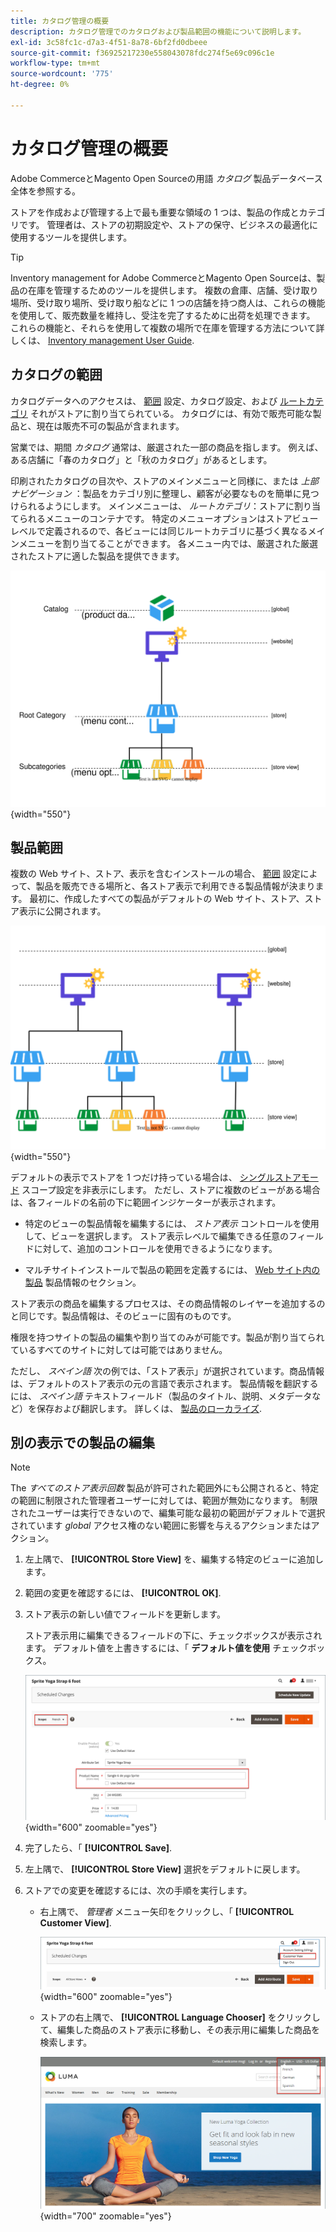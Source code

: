 ```yaml
---
title: カタログ管理の概要
description: カタログ管理でのカタログおよび製品範囲の機能について説明します。
exl-id: 3c58fc1c-d7a3-4f51-8a78-6bf2fd0dbeee
source-git-commit: f36925217230e558043078fdc274f5e69c096c1e
workflow-type: tm+mt
source-wordcount: '775'
ht-degree: 0%

---
```


# カタログ管理の概要

Adobe CommerceとMagento Open Sourceの用語 _カタログ_ 製品データベース全体を参照する。

ストアを作成および管理する上で最も重要な領域の 1 つは、製品の作成とカテゴリです。 管理者は、ストアの初期設定や、ストアの保守、ビジネスの最適化に使用するツールを提供します。

>[!TIP]
>
>Inventory management for Adobe CommerceとMagento Open Sourceは、製品の在庫を管理するためのツールを提供します。 複数の倉庫、店舗、受け取り場所、受け取り場所、受け取り船などに 1 つの店舗を持つ商人は、これらの機能を使用して、販売数量を維持し、受注を完了するために出荷を処理できます。 これらの機能と、それらを使用して複数の場所で在庫を管理する方法について詳しくは、 [Inventory management User Guide](../inventory-management/introduction.md).

## カタログの範囲

カタログデータへのアクセスは、 [範囲](../getting-started/websites-stores-views.md#scope-settings) 設定、カタログ設定、および [ルートカテゴリ](category-root.md) それがストアに割り当てられている。 カタログには、有効で販売可能な製品と、現在は販売不可の製品が含まれます。

営業では、期間 _カタログ_ 通常は、厳選された一部の商品を指します。 例えば、ある店舗に「春のカタログ」と「秋のカタログ」があるとします。

印刷されたカタログの目次や、ストアのメインメニューと同様に、または _上部ナビゲーション_ ：製品をカテゴリ別に整理し、顧客が必要なものを簡単に見つけられるようにします。 メインメニューは、 _ルートカテゴリ_：ストアに割り当てられるメニューのコンテナです。 特定のメニューオプションはストアビューレベルで定義されるので、各ビューには同じルートカテゴリに基づく異なるメインメニューを割り当てることができます。 各メニュー内では、厳選された厳選されたストアに適した製品を提供できます。

![カタログ階層図](./assets/catalog-hierarchy-scope.svg){width="550"}

## 製品範囲

複数の Web サイト、ストア、表示を含むインストールの場合、 [範囲](../getting-started/websites-stores-views.md#scope-settings) 設定によって、製品を販売できる場所と、各ストア表示で利用できる製品情報が決まります。 最初に、作成したすべての製品がデフォルトの Web サイト、ストア、ストア表示に公開されます。

![マルチサイトストア図](./assets/scope-multisite.svg){width="550"}

デフォルトの表示でストアを 1 つだけ持っている場合は、 [シングルストアモード](../getting-started/websites-stores-views.md#single-store-mode) スコープ設定を非表示にします。 ただし、ストアに複数のビューがある場合は、各フィールドの名前の下に範囲インジケーターが表示されます。

- 特定のビューの製品情報を編集するには、 _ストア表示_ コントロールを使用して、ビューを選択します。 ストア表示レベルで編集できる任意のフィールドに対して、追加のコントロールを使用できるようになります。

- マルチサイトインストールで製品の範囲を定義するには、 [Web サイト内の製品](settings-basic-websites.md) 製品情報のセクション。

ストア表示の商品を編集するプロセスは、その商品情報のレイヤーを追加するのと同じです。製品情報は、そのビューに固有のものです。

権限を持つサイトの製品の編集や割り当てのみが可能です。製品が割り当てられているすべてのサイトに対しては可能ではありません。

ただし、 _スペイン語_ 次の例では、「ストア表示」が選択されています。商品情報は、デフォルトのストア表示の元の言語で表示されます。 製品情報を翻訳するには、 _スペイン語_ テキストフィールド（製品のタイトル、説明、メタデータなど）を保存および翻訳します。 詳しくは、 [製品のローカライズ](../stores-purchase/store-localize.md#localize-products).

## 別の表示での製品の編集

>[!NOTE]
>
>The _すべてのストア表示回数_ 製品が許可された範囲外にも公開されると、特定の範囲に制限された管理者ユーザーに対しては、範囲が無効になります。 制限されたユーザーは実行できないので、編集可能な最初の範囲がデフォルトで選択されています _global_ アクセス権のない範囲に影響を与えるアクションまたはアクション。

1. 左上隅で、 **[!UICONTROL Store View]** を、編集する特定のビューに追加します。

1. 範囲の変更を確認するには、 **[!UICONTROL OK]**.

1. ストア表示の新しい値でフィールドを更新します。

   ストア表示用に編集できるフィールドの下に、チェックボックスが表示されます。 デフォルト値を上書きするには、「 **デフォルト値を使用** チェックボックス。

   ![スペイン語のストア表示の製品名を翻訳しています](./assets/product-translate-field-french.png){width="600" zoomable="yes"}

1. 完了したら、「 **[!UICONTROL Save]**.

1. 左上隅で、 **[!UICONTROL Store View]** 選択をデフォルトに戻します。

1. ストアでの変更を確認するには、次の手順を実行します。

   - 右上隅で、 _管理者_ メニュー矢印をクリックし、「 **[!UICONTROL Customer View]**.

     ![顧客ビュー](./assets/product-admin-menu-customer-view.png){width="600" zoomable="yes"}

   - ストアの右上隅で、 **[!UICONTROL Language Chooser]** をクリックして、編集した商品のストア表示に移動し、その表示用に編集した商品を検索します。

     ![言語の選択](./assets/storefront-language-chooser.png){width="700" zoomable="yes"}

